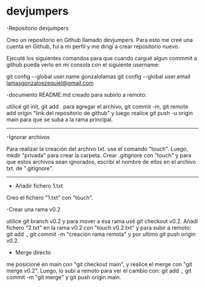 # devjumpers

-Repositorio devjumpers

Creo un repositorio en Github llamado devjumpers. Para esto me creé una cuenta en Github, fui a mi perfil y me dirigí a crear repositorio nuevo.

Ejecuté los siguientes comandos para que cuando cargué algun commmit a github pueda verlo en mi consola con el siguiente username:

git config --global user.name gonzalolamas
git config --global user.email lamasgonzaloezequiel@gmail.com

-documento README.md creado para subirlo a remoto:

utilicé git init, git add . para agregar el archivo, git commit -m, git remote add origin "link del repositorio de github" y luego realice git push -u origin main para que se suba a la rama principal.
 
-------

-Ignorar archivos

Para realizar la creación del archivo txt. use el comando "touch". Luego, mkdir "privada" para crear la carpeta.
Crear .gitignore con "touch" y para que estos archivos sean ignorados, escribí el nombre de ellos en el archivo txt. de ".gitignore".

-----

- Añadir fichero 1.txt

Creo el fichero "1.txt" con "touch". 

-Crear una rama v0.2

utilice git branch v0.2 y para mover a esa rama usé git checkout v0.2. 
Añadí fichero "2.txt" en la rama v0.2 con "touch v0.2.txt" y para subir a remoto: git add ., git commit -m "creación rama remota" y por ultimo git push origin v0.2.

- Merge directo

me posicioné en main con "git checkout main", y realice el merge con "git merge v0.2". Luego, lo subí a remoto para ver el cambio con: git add ., git commit -m "git merge" y git push origin main.


